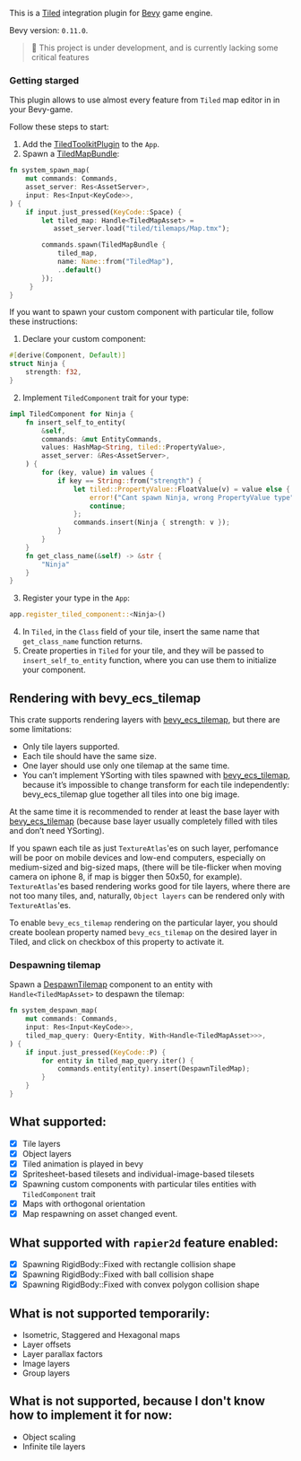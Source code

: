 This is a [Tiled](https://www.mapeditor.org) integration plugin for
[Bevy](https://bevyengine.org) game engine.

Bevy version: `0.11.0`.

> 🚧 This project is under development, and is currently lacking some critical features

### Getting starged
This plugin allows to use almost every feature from `Tiled` map editor in
in your Bevy-game.

Follow these steps to start:
1. Add the [TiledToolkitPlugin](self::plugin::TiledToolkitPlugin) to the `App`.
2. Spawn a [TiledMapBundle](self::plugin::TiledMapBundle):
```rust
fn system_spawn_map(
    mut commands: Commands,
    asset_server: Res<AssetServer>,
    input: Res<Input<KeyCode>>,
) {
    if input.just_pressed(KeyCode::Space) {
        let tiled_map: Handle<TiledMapAsset> =
           asset_server.load("tiled/tilemaps/Map.tmx");

        commands.spawn(TiledMapBundle {
            tiled_map,
            name: Name::from("TiledMap"),
            ..default()
        });
     }
}
```
If you want to spawn your custom component with particular tile, follow
these instructions:
1. Declare your custom component:
```rust
#[derive(Component, Default)]
struct Ninja {
    strength: f32,
}
```
2. Implement `TiledComponent` trait for your type:
```rust
impl TiledComponent for Ninja {
    fn insert_self_to_entity(
        &self,
        commands: &mut EntityCommands,
        values: HashMap<String, tiled::PropertyValue>,
        asset_server: &Res<AssetServer>,
    ) {
        for (key, value) in values {
            if key == String::from("strength") {
                let tiled::PropertyValue::FloatValue(v) = value else {
                    error!("Cant spawn Ninja, wrong PropertyValue type");
                    continue;
                };
                commands.insert(Ninja { strength: v });
            }
        }
    }
    fn get_class_name(&self) -> &str {
        "Ninja"
    }
}
```
3. Register your type in the `App`:
```rust
app.register_tiled_component::<Ninja>()
```
4. In `Tiled`, in the `Class` field of your tile, insert the same name
that `get_class_name` function returns.
5. Create properties in `Tiled` for your tile, and they will be passed to
`insert_self_to_entity` function, where you can use them to initialize your
component.

## Rendering with bevy_ecs_tilemap

This crate supports rendering layers with [bevy_ecs_tilemap](https://github.com/StarArawn/bevy_ecs_tilemap),
but there are some limitations:
* Only tile layers supported.
* Each tile should have the same size.
* One layer should use only one tilemap at the same time.
* You can’t implement YSorting with tiles spawned with [bevy_ecs_tilemap](https://github.com/StarArawn/bevy_ecs_tilemap), because it’s impossible to change transform for each tile independently: bevy_ecs_tilemap glue together all tiles into one big image.

At the same time it is recommended to render at least the base layer with
[bevy_ecs_tilemap](https://github.com/StarArawn/bevy_ecs_tilemap)
(because base layer usually completely filled with tiles and don’t need YSorting).

If you spawn each tile as just `TextureAtlas`'es on such layer, perfomance will
be poor on mobile devices and low-end computers, especially on medium-sized
and big-sized maps, (there will be tile-flicker when moving camera on iphone 8, if map is bigger then 50x50, for example).
`TextureAtlas`'es based rendering works good for tile layers, where there
are not too many tiles, and, naturally, `Object layers` can be rendered
only with `TextureAtlas`'es.

To enable `bevy_ecs_tilemap` rendering on the particular layer, you should
create boolean property named `bevy_ecs_tilemap` on the desired layer in
Tiled, and click on checkbox of this property to activate it.

### Despawning tilemap
Spawn a [DespawnTilemap](self::components::DespawnTiledMap) component to an
entity with `Handle<TiledMapAsset>` to despawn the tilemap:
```rust
fn system_despawn_map(
    mut commands: Commands,
    input: Res<Input<KeyCode>>,
    tiled_map_query: Query<Entity, With<Handle<TiledMapAsset>>>,
) {
    if input.just_pressed(KeyCode::P) {
        for entity in tiled_map_query.iter() {
            commands.entity(entity).insert(DespawnTiledMap);
        }
    }
}
```

## What supported:
- [x] Tile layers
- [x] Object layers
- [x] Tiled animation is played in bevy
- [x] Spritesheet-based tilesets and individual-image-based tilesets
- [x] Spawning custom components with particular tiles entities with `TiledComponent` trait
- [x] Maps with orthogonal orientation
- [x] Map respawning on asset changed event.

## What supported with `rapier2d` feature enabled:
- [x] Spawning RigidBody::Fixed with rectangle collision shape
- [x] Spawning RigidBody::Fixed with ball collision shape
- [x] Spawning RigidBody::Fixed with convex polygon collision shape

## What is not supported temporarily:
* Isometric, Staggered and Hexagonal maps
* Layer offsets
* Layer parallax factors
* Image layers
* Group layers

## What is not supported, because I don't know how to implement it for now:
* Object scaling
* Infinite tile layers
